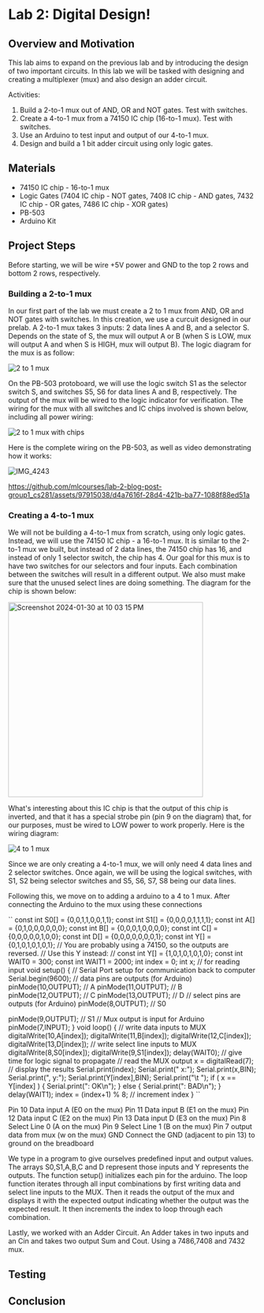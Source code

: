 # Lab 2: Digital Design!


## Overview and Motivation
This lab aims to expand on the previous lab and by introducing the design of two important circuits. In this lab we will be tasked with designing and creating a multiplexer (mux) and also design an adder circuit.

Activities:
1. Build a 2-to-1 mux out of AND, OR and NOT gates. Test with switches.
2. Create a 4-to-1 mux from a 74150 IC chip (16-to-1 mux). Test with switches.
3. Use an Arduino to test input and output of our 4-to-1 mux.
4. Design and build a 1 bit adder circuit using only logic gates.

## Materials
- 74150 IC chip - 16-to-1 mux
- Logic Gates (7404 IC chip - NOT gates, 7408 IC chip - AND gates, 7432 IC chip - OR gates, 7486 IC chip - XOR gates)
- PB-503
- Arduino Kit

## Project Steps

Before starting, we will be wire +5V power and GND to the top 2 rows and bottom 2 rows, respectively.

### Building a 2-to-1 mux

In our first part of the lab we must create a 2 to 1 mux from AND, OR and NOT gates with switches. In this creation, we use a curcuit designed in our prelab.
A 2-to-1 mux takes 3 inputs: 2 data lines A and B, and a selector S. Depends on the state of S, the mux will output A or B (when S is LOW, mux will output A and when S is HIGH, mux will output B). The logic diagram for the mux is as follow:

![2 to 1 mux](https://github.com/mlcourses/lab-2-blog-post-group1_cs281/assets/97915038/dfd00f8f-450b-40f9-9a5b-0a8e64aa88ad)

On the PB-503 protoboard, we will use the logic switch S1 as the selector switch S, and switches S5, S6 for data lines A and B, respectively. The output of the mux will be wired to the logic indicator for verification. The wiring for the mux with all switches and IC chips involved is shown below, including all power wiring:

![2 to 1 mux with chips](https://github.com/mlcourses/lab-2-blog-post-group1_cs281/assets/97915038/25d7ac68-13db-4dd3-a55b-dca0489ff42b)

Here is the complete wiring on the PB-503, as well as video demonstrating how it works:

![IMG_4243](https://github.com/mlcourses/lab-2-blog-post-group1_cs281/assets/97915038/59e7a9c1-72f7-4d7b-b23f-ba884220497d)

https://github.com/mlcourses/lab-2-blog-post-group1_cs281/assets/97915038/d4a7616f-28d4-421b-ba77-1088f88ed51a

### Creating a 4-to-1 mux


We will not be building a 4-to-1 mux from scratch, using only logic gates. Instead, we will use the 74150 IC chip - a 16-to-1 mux. It is similar to the 2-to-1 mux we built, but instead of 2 data lines, the 74150 chip has 16, and instead of only 1 selector switch, the chip has 4. Our goal for this mux is to have two switches for our selectors and four inputs. Each combination between the switches will result in a different output. We also must make sure that the unused select lines are doing something. The diagram for the chip is shown below:

<img width="395" alt="Screenshot 2024-01-30 at 10 03 15 PM" src="https://github.com/mlcourses/lab-2-blog-post-group1_cs281/assets/97915038/697f10e4-34da-432e-ae1e-45f1020d2d50">

What's interesting about this IC chip is that the output of this chip is inverted, and that it has a special strobe pin (pin 9 on the diagram) that, for our purposes, must be wired to LOW power to work properly. Here is the wiring diagram:

![4 to 1 mux](https://github.com/mlcourses/lab-2-blog-post-group1_cs281/assets/97915038/e3084400-51b8-4379-9bd1-890051376a40)

Since we are only creating a 4-to-1 mux, we will only need 4 data lines and 2 selector switches. Once again, we will be using the logical switches, with S1, S2 being selector switches and S5, S6, S7, S8 being our data lines.

Following this, we move on to adding a arduino to a 4 to 1 mux. After connecting the Arduino to the mux using these connections


``
const int S0[] = {0,0,1,1,0,0,1,1};
const int S1[] = {0,0,0,0,1,1,1,1};
const int A[] = {0,1,0,0,0,0,0,0};
const int B[] = {0,0,0,1,0,0,0,0};
const int C[] = {0,0,0,0,0,1,0,0};
const int D[] = {0,0,0,0,0,0,0,1};
const int Y[] = {0,1,0,1,0,1,0,1};
// You are probably using a 74150, so the outputs are reversed.
// Use this Y instead:
// const int Y[] = {1,0,1,0,1,0,1,0};
const int WAIT0 = 300;
const int WAIT1 = 2000;
int index = 0;
int x; // for reading input
void setup() {
// Serial Port setup for communication back to computer
Serial.begin(9600);
// data pins are outputs (for Arduino)
pinMode(10,OUTPUT); // A
pinMode(11,OUTPUT); // B
pinMode(12,OUTPUT); // C
pinMode(13,OUTPUT); // D
// select pins are outputs (for Arduino)
pinMode(8,OUTPUT); // S0

pinMode(9,OUTPUT); // S1
// Mux output is input for Arduino
pinMode(7,INPUT);
}
void loop() {
// write data inputs to MUX
digitalWrite(10,A[index]);
digitalWrite(11,B[index]);
digitalWrite(12,C[index]);
digitalWrite(13,D[index]);
// write select line inputs to MUX
digitalWrite(8,S0[index]);
digitalWrite(9,S1[index]);
delay(WAIT0); // give time for logic signal to propagate
// read the MUX output
x = digitalRead(7);
// display the results
Serial.print(index);
Serial.print(" x:");
Serial.print(x,BIN);
Serial.print(", y:");
Serial.print(Y[index],BIN);
Serial.print("\t ");
if ( x == Y[index] )
{
Serial.print(": OK\n");
}
else
{
Serial.print(": BAD\n");
}
delay(WAIT1);
index = (index+1) % 8; // increment index
}
``

Pin 10 Data input A (E0 on the mux)
Pin 11 Data input B (E1 on the mux)
Pin 12 Data input C (E2 on the mux)
Pin 13 Data input D (E3 on the mux)
Pin 8 Select Line 0 (A on the mux)
Pin 9 Select Line 1 (B on the mux)
Pin 7 output data from mux (w on the mux)
GND Connect the GND (adjacent to pin 13) to ground on the breadboard



We type in a program to give ourselves predefined input and output values. The arrays S0,S1,A,B,C and D represent those inputs and Y represents the outputs. The function setup() initializes each pin for the arduino. The loop function iterates through all input combinations by first writing data and select line inputs to the MUX. Then it reads the output of the mux and displays it with the expected output indicating whether the output was the expected result. It then increments the index to loop through each combination.

Lastly, we worked with an Adder Circuit. An Adder takes in two inputs and an Cin and takes two output Sum and Cout. Using a 7486,7408 and 7432 mux.
## Testing

## Conclusion




